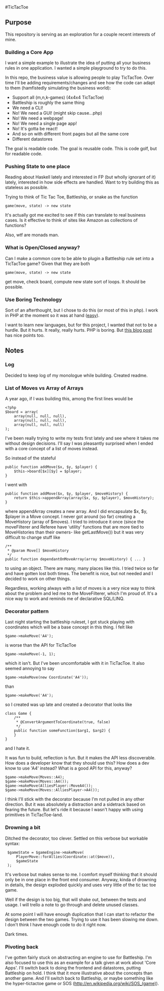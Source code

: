 #TicTacToe

## Purpose

This repository is serving as an exploration for a couple recent interests of mine.

### Building a Core App

I want a simple example to illustrate the idea of putting all your business rules in 
one application. I wanted a simple playground to try to do this.

In this repo, the business value is allowing people to play TicTacToe. Over time I'll be
adding requirements/changes and see how the code can adapt to them (hamfistedly simulating
the business world):

 * Support all (m,n,k-games) (4x4x4 TicTacToe)
 * Battleship is roughly the same thing
 * We need a CLI!
 * No! We need a GUI! (might skip cause...php)
 * No! We need a webpage!
 * No! We need a single page app!
 * No! It's gotta be react!
 * And so on with different front pages but all the same core
 * Different datastores
 
The goal is readable code. The goal is reusable code. This is code golf, 
but for readable code.

### Pushing State to one place

Reading about Haskell lately and interested in FP (but wholly ignorant of it) lately,
interested in how side effects are handled. Want to try building this as stateless as possible.

Trying to think of Tic Tac Toe, Battleship, or snake as the function 

    game(move, state) -> new state 
    
It's actually got me excited to see if this can translate to real business cases. 
Is it effective to think of sites like Amazon as collections of functions?

Also, wtf are monads man.

### What is Open/Closed anyway? 

Can I make a common core to be able to plugin a Battleship rule set into a TicTacToe game?
Given that they are both 

    game(move, state) -> new state 

get move, check board, compute new state sort of loops. It should be possible.

### Use Boring Technology

Sort of an afterthought, but I chose to do this (or most of this in php). I work in PHP at
the moment so it was at hand ([easy](http://www.infoq.com/presentations/Simple-Made-Easy)).

I want to learn new languages, but for this project, I wanted that not to be a hurdle. But
it hurts. It really, really hurts. PHP is boring. But 
[this blog post](http://mcfunley.com/choose-boring-technology) has nice points too.

## Notes

### Log 

Decided to keep log of my monologue while building. Created readme.

### List of Moves vs Array of Arrays

A year ago, if I was building this, among the first lines would be 

    <?php
    $board = array(
        array(null, null, null),
        array(null, null, null),
        array(null, null, null)
    );
    
I've been really trying to write my tests first lately and see where it takes me without
design decisions. I'll say I was pleasantly surprised when I ended with a core concept of
a list of moves instead.

So instead of the stateful

    public function addMove($x, $y, $player) { 
        $this->board[$x][$y] = $player;
    }
    
I went with 
    
    public function addMove($x, $y, $player, $moveHistory) { 
        return $this->appendArray(array($x, $y, $player), $moveHistory);
    }

where appendArray creates a new array. And I did encapsulate $x, $y, $player in a 
Move concept. I never got around (so far) creating a MoveHistory (array of $moves).
I tried to introduce it once (since the moveFilterer and Referee have 'utility' functions
that are more tied to MoveHistories than their owners- like getLastMove()) but it was
very difficult to change stuff like

    /**
     * @param Move[] $moveHistory
     */
    public function dependantOnMoveArray(array $moveHistory) { ... }

to using an object. There are many, many places like this. I tried twice so far and have
gotten lost both times. The benefit is nice, but not needed and I decided to work on other
things.

Regardless, working always with a list of moves is a very nice way to think about the 
problem and led me to the MoveFilterer, which I'm proud of. It's a nice way to work and
reminds me of declarative SQL/LINQ.


### Decorator pattern

Last night starting the battleship ruleset, I got stuck playing with coordinates
which will be a base concept in this thing. I felt like

    $game->makeMove('A4');

is worse than the API for TicTacToe

    $game->makeMove(-1, 1);
    
which it isn't. But I've been uncomfortable with it in TicTacToe. 
It also seemed annoying to say

    $game->makeMove(new Coordinate('A4'));
    
than 

    $game->makeMove('A4');
    
so I created was up late and created a decorator that looks like 

    class Game { 
        /**
         * @ConvertArgumentToCoordinate(true, false)
         */
        public function someFunction($arg1, $arg2) { 
        }
    }
    
and I hate it. 

It was fun to build, reflection is fun. But it makes the API less discoverable. 
How does a developer know that they should use this? How does a dev know to use 'A4'
instead? What is a good API for this, anyway?

    $game->makeMove(Moves::A4);  
    $game->makeMove(Moves::A4()); 
    $game->makeMove(AlliesPlayer::MoveA4());
    $game->makeMove(Moves::AlliesPlayer->A4());

I think I'll stick with the decorator because I'm not pulled in any other direction.
But it was absolutely a distraction and a sidetrack based on fearing the future. But
let's ride it because I wasn't happy with using primitives in TicTacToe-land.

### Drowning a bit

Ditched the decorator, too clever. Settled on this verbose but workable syntax:

     $gameState = $gameEngine->makeMove(
         PlayerMove::forAllies(Coordinate::at($move)),
         $gameState
     );
     
It's verbose but makes sense to me. I comfort myself thinking that it should only
be in one place in the front end consumer. Anyway, kinda of drowning in details,
the design exploded quickly and uses very little of the tic tac toe game. 

Well if the design is too big, that will shake out, between the tests and usage. 
I will trello a note to go through and delete unused classes.

At some point I will have enough duplication that I can start to refactor the design between
the two games. Trying to use it has been slowing me down. I don't think I have enough code
to do it right now.

Dark times.

### Pivoting back

I've gotten fairly stuck on abstracting an engine to use for Battleship. I'm also focused
to use this as an example for a talk given at work about 'Core Apps'. I'll switch back to 
doing the frontend and datastores, putting Battleship on hold. I think that it more 
illustrative about the concepts than another game. And I'll switch back to Battleship, 
or maybe something like the hyper-tictactoe game or 
SOS (http://en.wikipedia.org/wiki/SOS_(game)).


